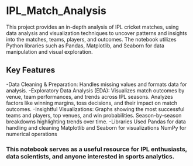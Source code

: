 # IPL_Match_Analysis
This project provides an in-depth analysis of IPL cricket matches, using data analysis and visualization techniques to uncover patterns and insights into the matches, teams, players, and outcomes. The notebook utilizes Python libraries such as Pandas, Matplotlib, and Seaborn for data manipulation and visual exploration.
## Key Features
-Data Cleaning & Preparation: 
  Handles missing values and formats data for analysis.
-Exploratory Data Analysis (EDA):
  Visualizes match outcomes by venue, team performances, and trends across IPL seasons.
  Analyzes factors like winning margins, toss decisions, and their impact on match outcomes.
-Insightful Visualizations:
  Graphs showing the most successful teams and players, top venues, and win probabilities.
  Season-by-season breakdowns highlighting trends over time.
-Libraries Used
  Pandas for data handling and cleaning
  Matplotlib and Seaborn for visualizations
  NumPy for numerical operations
### This notebook serves as a useful resource for IPL enthusiasts, data scientists, and anyone interested in sports analytics.

